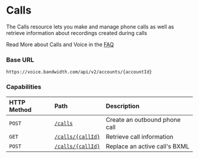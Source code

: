 # Calls
The Calls resource lets you make and manage phone calls as well as retrieve information about recordings created during calls

<aside class="alert general small">
<p>
Read More about Calls and Voice in the <a href="http://dev.bandwidth.com/faq/#voice">FAQ</a>
</p>
</aside>

### Base URL

`https://voice.bandwidth.com/api/v2/accounts/{accountId}`

### Capabilities

| HTTP Method                        | Path                                                                                            | Description                                                                  |
|:-----------------------------------|:------------------------------------------------------------------------------------------------|:-----------------------------------------------------------------------------|
| <code class="post">POST</code>     | [`/calls`](postCalls.md)                                                                        | Create an outbound phone call                                                |
| <code class="post">GET</code>      | [`/calls/{callId}`](getCallsCallId.md)                                                          | Retrieve call information                                                    |
| <code class="post">POST</code>     | [`/calls/{callId}`](postCallsCallId.md)                                                         | Replace an active call's BXML                                                |
